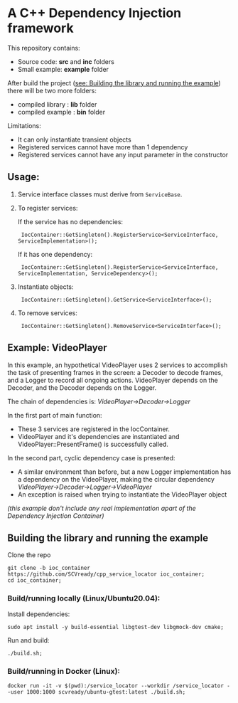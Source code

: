
# A C++ Dependency Injection framework

This repository contains:
- Source code: **src** and **inc** folders
- Small example: **example** folder

After build the project ([see: Building the library and running the example](#Building-the-library-and-running-the-example)) there will be two more folders:
- compiled library : **lib** folder
- compiled example : **bin** folder

Limitations:
- It can only instantiate transient objects
- Registered services cannot have more than 1 dependency
- Registered services cannot have any input parameter in the constructor

## Usage:

1. Service interface classes must derive from `ServiceBase`.

2. To register services:

    If the service has no dependencies:

        IocContainer::GetSingleton().RegisterService<ServiceInterface, ServiceImplementation>();

    If it has one dependency:

        IocContainer::GetSingleton().RegisterService<ServiceInterface, ServiceImplementation, ServiceDependency>();

3. Instantiate objects:

        IocContainer::GetSingleton().GetService<ServiceInterface>();

4. To remove services:

        IocContainer::GetSingleton().RemoveService<ServiceInterface>();

## Example: VideoPlayer

In this example, an hypothetical VideoPlayer uses 2 services to accomplish the task of presenting frames in the screen: a Decoder to decode frames, and a Logger to record all ongoing actions. VideoPlayer depends on the Decoder, and the Decoder depends on the Logger.

The chain of dependencies is: *VideoPlayer->Decoder->Logger*

In the first part of main function:
- These 3 services are registered in the IocContainer.
- VideoPlayer and it's dependencies are instantiated and VideoPlayer::PresentFrame() is successfully called.

In the second part, cyclic dependency case is presented:
- A similar environment than before, but a new Logger implementation has a dependency on the VideoPlayer, making the circular dependency *VideoPlayer->Decoder->Logger->VideoPlayer*
- An exception is raised when trying to instantiate the VideoPlayer object

*(this example don't include any real implementation apart of the Dependency Injection Container)*

## Building the library and running the example
Clone the repo

    git clone -b ioc_container https://github.com/SCVready/cpp_service_locator ioc_container;
    cd ioc_container;

### Build/running locally (Linux/Ubuntu20.04):

Install dependencies:

    sudo apt install -y build-essential libgtest-dev libgmock-dev cmake;

Run and build:

    ./build.sh;

### Build/running in Docker (Linux):

    docker run -it -v $(pwd):/service_locator --workdir /service_locator --user 1000:1000 scvready/ubuntu-gtest:latest ./build.sh;